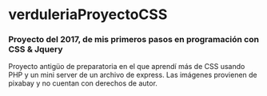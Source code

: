 # verduleriaProyectoCSS

### Proyecto del 2017, de mis primeros pasos en programación con CSS & Jquery ###

Proyecto antigüo de preparatoria en el que aprendí más de CSS usando PHP y un mini server de un archivo de express.
Las imágenes provienen de pixabay y no cuentan con derechos de autor.

